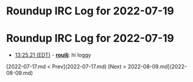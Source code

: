 # Roundup IRC Log for 2022-07-19 #
# Roundup IRC Log for 2022-07-19
* <a href="#13:25.21" id="13:25.21">13:25.21 (EDT)</a> - __[rouilj](https://github.com/rouilj)__: hi loggy

<div class="inpage-footer">
[2022-07-17.md < Prev](2022-07-17.md)
[Next > 2022-08-09.md](2022-08-09.md)
</div>
